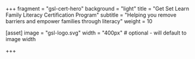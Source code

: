 +++
fragment = "gsl-cert-hero"
background = "light"
title = "Get Set Learn Family Literacy Certification Program"
subtitle = "Helping you remove barriers and empower families through literacy"
weight = 10


[asset]
    image = "gsl-logo.svg" 
    width = "400px" # optional - will default to image width

+++



